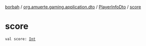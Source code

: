 [borbah](../../index.md) / [org.amuerte.gaming.application.dto](../index.md) / [PlayerInfoDto](index.md) / [score](./score.md)

# score

`val score: `[`Int`](https://kotlinlang.org/api/latest/jvm/stdlib/kotlin/-int/index.html)